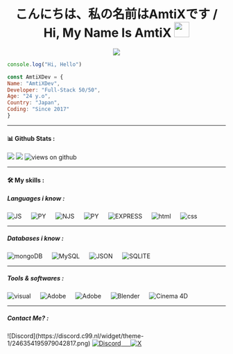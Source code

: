 
<h1 align="center"> こんにちは、私の名前はAmtiXです / Hi, My Name Is AmtiX <img src="https://media.giphy.com/media/hvRJCLFzcasrR4ia7z/giphy.gif" width="35"></h1>
<p align="center">
  <a href="https://github.com/DenverCoder1/readme-typing-svg"><img src="https://readme-typing-svg.herokuapp.com/?lines=Front-End+Developer+/+Graphic+Designer&center=true&width=500&height=50"></a>
</p>

```js
console.log("Hi, Hello")
```
```js
const AmtiXDev = {
Name: "AmtiXDev",
Developer: "Full-Stack 50/50",
Age: "24 y.o",
Country: "Japan",
Coding: "Since 2017"
}
```
<hr />
<h4> 📊 Github Stats :</h4>
<p align="left">
<img src="https://github-readme-stats.vercel.app/api?username=AmtiXDev&show_icons=true&theme=tokyonight&count_private=true"/>
<img src="https://github-readme-stats.vercel.app/api/top-langs/?username=AmtiXDev&layout=compact&theme=tokyonight"/>
<img src="https://komarev.com/ghpvc/?username=AmtiXDev" alt="views on github" />
</p>

<hr />

<h4>🛠️ My skills :</h4>

<h5>Languages i know : </h5>
<p align="left">
    <img alt="JS" src="https://img.shields.io/badge/Javascript-f7e018?style=for-the-badge&logo=javascript&logoColor=white"/>
    &emsp;
    <img alt="PY" src="https://img.shields.io/badge/Python-2b5b84?style=for-the-badge&logo=python&logoColor=white"/>
    &emsp;
    <img alt="NJS" src="https://img.shields.io/badge/Node.js-06ab06?style=for-the-badge&logo=node.js&logoColor=white"/>
    &emsp;
    <img alt="PY" src="https://img.shields.io/badge/Python-06aba8?style=for-the-badge&logo=python&logoColor=white"/>
    &emsp;
    <img alt="EXPRESS" src="https://img.shields.io/badge/Express.js-045bd4?style=for-the-badge&logo=express&logoColor=white"/>
    &emsp;
    <img alt="html" src="https://img.shields.io/badge/Html5-E54C21?style=for-the-badge&logo=html5&logoColor=white"/>
    &emsp;
    <img alt="css" src="https://img.shields.io/badge/Css3-214CE5?style=for-the-badge&logo=css3&logoColor=white"/>
    </p>
    <hr />
    <h5> Databases i know :</h5>
    <p align="left">
    <img alt="mongoDB" src ="https://img.shields.io/badge/Mongodb-07AC4F?style=for-the-badge&logo=mongodb&logoColor=white"/>
    &emsp;
    <img alt="MySQL" src="https://img.shields.io/badge/MySQL-00618B?style=for-the-badge&logo=mysql&logoColor=white"/>
    &emsp;
    <img alt="JSON" src="https://img.shields.io/badge/Json-f7e018?style=for-the-badge&logo=json&logoColor=white"/>
    &emsp;
    <img alt="SQLITE" src="https://img.shields.io/badge/Sqlite-045bd4?style=for-the-badge&logo=sqlite&logoColor=white"/>
    </p>
    <hr />
    <h5> Tools & softwares :</h5>
    <p align="left">
    <img alt="visual" src="https://img.shields.io/badge/Visual_Studio_Code-3d3d3d?style=for-the-badge&logo=visual%20studio%20code&logoColor=0078D4"/>
    &emsp;
    <img alt="Adobe" src="https://img.shields.io/badge/PhotoShop-5156fb?style=for-the-badge&logo=Adobe%20PhotoShop&logoColor=white"/>
    &emsp;
    <img alt="Adobe" src="https://img.shields.io/badge/After Effects-45088C?style=for-the-badge&logo=Adobe%20After%20Effects&logoColor=white"/>
    &emsp;
    <img alt="Blender" src="https://img.shields.io/badge/Blender-EA7600?style=for-the-badge&logo=Blender&logoColor=white"/>
    &emsp;
    <img alt="Cinema 4D" src="https://img.shields.io/badge/Cinema 4D-grey?style=for-the-badge&logo=cinema%204d&logoColor=white"/>
    </p>
    <hr />
    <h5> Contact Me? :</h5>
    <p align="left">
      ![Discord](https://discord.c99.nl/widget/theme-1/246354195979042817.png)
    <a href="https://discordapp.com/users/451460034686091265"><img alt="Discord" src="https://img.shields.io/badge/Discord-7289d9?style=for-the-badge&logo=Discord&logoColor=ffffff"/.</a>
    &emsp;
    <a href="https://twitter.com/AmtiXDev"><img alt="X" src="https://img.shields.io/badge/X-black?style=for-the-badge&logo=x&logoColor=ffffff"/></a>
    </p>
